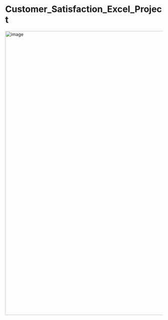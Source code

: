 # Customer_Satisfaction_Excel_Project

<img width="909" alt="image" src="https://github.com/Mohamed6899/Customer_Satisfaction_Excel_Project/assets/126211110/b27ca872-51ae-4547-8db3-d302604d7d88">
